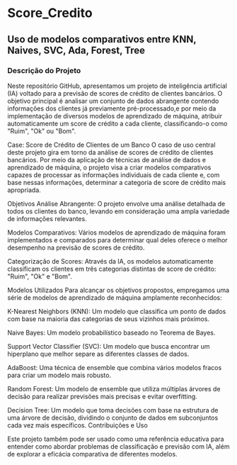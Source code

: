# Score_Credito
## Uso de modelos comparativos entre KNN, Naives, SVC, Ada, Forest, Tree
### Descrição do Projeto
Neste repositório GitHub, apresentamos um projeto de inteligência artificial (IA) voltado para a previsão de scores de crédito de clientes bancários. O objetivo principal é analisar um conjunto de dados abrangente contendo informações dos clientes já previamente pré-processado,e por meio da implementação de diversos modelos de aprendizado de máquina, atribuir automaticamente um score de crédito a cada cliente, classificando-o como "Ruim", "Ok" ou "Bom".

Case: Score de Crédito de Clientes de um Banco
O caso de uso central deste projeto gira em torno da análise de scores de crédito de clientes bancários. Por meio da aplicação de técnicas de análise de dados e aprendizado de máquina, o projeto visa a criar modelos comparativos capazes de processar as informações individuais de cada cliente e, com base nessas informações, determinar a categoria de score de crédito mais apropriada.

Objetivos
Análise Abrangente: O projeto envolve uma análise detalhada de todos os clientes do banco, levando em consideração uma ampla variedade de informações relevantes.

Modelos Comparativos: Vários modelos de aprendizado de máquina foram implementados e comparados para determinar qual deles oferece o melhor desempenho na previsão de scores de crédito.

Categorização de Scores: Através da IA, os modelos automaticamente classificam os clientes em três categorias distintas de score de crédito: "Ruim", "Ok" e "Bom".

Modelos Utilizados
Para alcançar os objetivos propostos, empregamos uma série de modelos de aprendizado de máquina amplamente reconhecidos:

K-Nearest Neighbors (KNN): Um modelo que classifica um ponto de dados com base na maioria das categorias de seus vizinhos mais próximos.

Naive Bayes: Um modelo probabilístico baseado no Teorema de Bayes.

Support Vector Classifier (SVC): Um modelo que busca encontrar um hiperplano que melhor separe as diferentes classes de dados.

AdaBoost: Uma técnica de ensemble que combina vários modelos fracos para criar um modelo mais robusto.

Random Forest: Um modelo de ensemble que utiliza múltiplas árvores de decisão para realizar previsões mais precisas e evitar overfitting.

Decision Tree: Um modelo que toma decisões com base na estrutura de uma árvore de decisão, dividindo o conjunto de dados em subconjuntos cada vez mais específicos.
Contribuições e Uso

Este projeto também pode ser usado como uma referência educativa para entender como abordar problemas de classificação e previsão com IA, além de explorar a eficácia comparativa de diferentes modelos.
